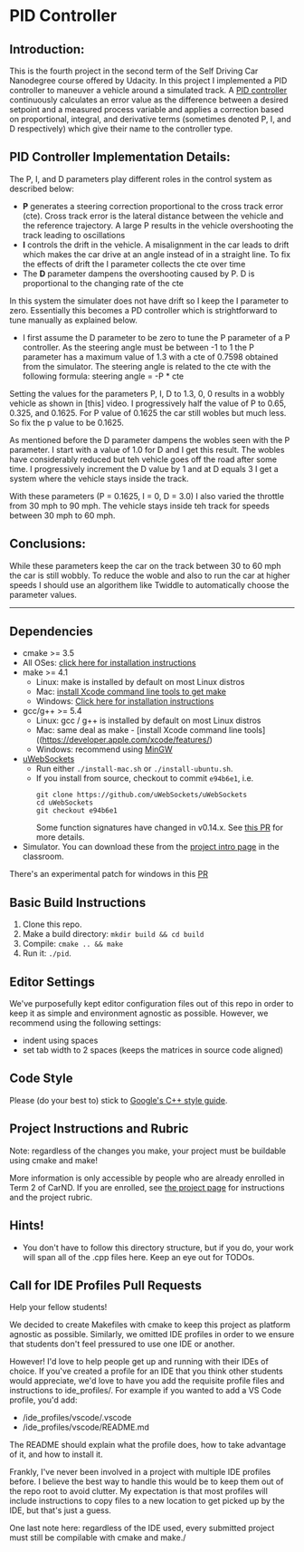 # PID Controller 

## Introduction:

This is the fourth  project in the second term of the Self Driving Car Nanodegree course offered by Udacity. In this project I implemented a PID controller to maneuver a vehicle around a simulated track. A [PID controller](https://en.wikipedia.org/wiki/PID_controller) continuously calculates an error value as the difference between a desired setpoint and a measured process variable and applies a correction based on proportional, integral, and derivative terms (sometimes denoted P, I, and D respectively) which give their name to the controller type. 

## PID Controller Implementation Details:
The P, I, and D parameters play different roles in the control system as described below:
* **P** generates a steering correction proportional to the cross track error (cte). Cross track error is the lateral distance between the vehicle and the reference trajectory. A large P results in the vehicle overshooting the track leading to oscillations
* **I** controls the drift in the vehicle. A misalignment in the car leads to drift which makes the car drive at an angle instead of in a straight line. To fix the effects of drift the I parameter collects the cte over time
* The **D** parameter dampens the overshooting caused by P. D is proportional to the changing rate of the cte

In this system the simulater does not have drift so I keep the I parameter to zero. Essentially this becomes a PD controller which is  strightforward to tune manually as explained below.

* I first assume the D parameter to be zero to tune the P parameter of a P controller. As the steering angle must be between -1 to 1 the P parameter has a maximum value of 1.3 with a cte of 0.7598 obtained from the simulator. The steering angle is related to the cte with the following formula:
steering angle = -P * cte

Setting the values for the parameters P, I, D to 1.3, 0, 0 results in a wobbly vehicle as shown in [this] video. I progressively half the value of P to 0.65, 0.325, and 0.1625. For P value of 0.1625 the car still wobles but much less. So fix the p value to be 0.1625.

As mentioned before the D parameter dampens the wobles seen with the P parameter. I start with a value of 1.0 for D and I get this result. The wobles have considerably reduced but teh vehicle goes off the road after some time. I progressively increment the D value by 1 and at D equals 3 I get a system where the vehicle stays inside the track.

With these parameters (P = 0.1625, I = 0, D = 3.0) I also varied the throttle from 30 mph to 90 mph. The vehicle stays inside teh track for speeds between 30 mph to 60 mph. 

## Conclusions:
While these parameters keep the car on the track between 30 to 60 mph the car is still wobbly. To reduce the woble and also to run the car at higher speeds I should use an algorithem like Twiddle to automatically choose the parameter values.



---

## Dependencies

* cmake >= 3.5
 * All OSes: [click here for installation instructions](https://cmake.org/install/)
* make >= 4.1
  * Linux: make is installed by default on most Linux distros
  * Mac: [install Xcode command line tools to get make](https://developer.apple.com/xcode/features/)
  * Windows: [Click here for installation instructions](http://gnuwin32.sourceforge.net/packages/make.htm)
* gcc/g++ >= 5.4
  * Linux: gcc / g++ is installed by default on most Linux distros
  * Mac: same deal as make - [install Xcode command line tools]((https://developer.apple.com/xcode/features/)
  * Windows: recommend using [MinGW](http://www.mingw.org/)
* [uWebSockets](https://github.com/uWebSockets/uWebSockets)
  * Run either `./install-mac.sh` or `./install-ubuntu.sh`.
  * If you install from source, checkout to commit `e94b6e1`, i.e.
    ```
    git clone https://github.com/uWebSockets/uWebSockets 
    cd uWebSockets
    git checkout e94b6e1
    ```
    Some function signatures have changed in v0.14.x. See [this PR](https://github.com/udacity/CarND-MPC-Project/pull/3) for more details.
* Simulator. You can download these from the [project intro page](https://github.com/udacity/self-driving-car-sim/releases) in the classroom.

There's an experimental patch for windows in this [PR](https://github.com/udacity/CarND-PID-Control-Project/pull/3)

## Basic Build Instructions

1. Clone this repo.
2. Make a build directory: `mkdir build && cd build`
3. Compile: `cmake .. && make`
4. Run it: `./pid`. 

## Editor Settings

We've purposefully kept editor configuration files out of this repo in order to
keep it as simple and environment agnostic as possible. However, we recommend
using the following settings:

* indent using spaces
* set tab width to 2 spaces (keeps the matrices in source code aligned)

## Code Style

Please (do your best to) stick to [Google's C++ style guide](https://google.github.io/styleguide/cppguide.html).

## Project Instructions and Rubric

Note: regardless of the changes you make, your project must be buildable using
cmake and make!

More information is only accessible by people who are already enrolled in Term 2
of CarND. If you are enrolled, see [the project page](https://classroom.udacity.com/nanodegrees/nd013/parts/40f38239-66b6-46ec-ae68-03afd8a601c8/modules/f1820894-8322-4bb3-81aa-b26b3c6dcbaf/lessons/e8235395-22dd-4b87-88e0-d108c5e5bbf4/concepts/6a4d8d42-6a04-4aa6-b284-1697c0fd6562)
for instructions and the project rubric.

## Hints!

* You don't have to follow this directory structure, but if you do, your work
  will span all of the .cpp files here. Keep an eye out for TODOs.

## Call for IDE Profiles Pull Requests

Help your fellow students!

We decided to create Makefiles with cmake to keep this project as platform
agnostic as possible. Similarly, we omitted IDE profiles in order to we ensure
that students don't feel pressured to use one IDE or another.

However! I'd love to help people get up and running with their IDEs of choice.
If you've created a profile for an IDE that you think other students would
appreciate, we'd love to have you add the requisite profile files and
instructions to ide_profiles/. For example if you wanted to add a VS Code
profile, you'd add:

* /ide_profiles/vscode/.vscode
* /ide_profiles/vscode/README.md

The README should explain what the profile does, how to take advantage of it,
and how to install it.

Frankly, I've never been involved in a project with multiple IDE profiles
before. I believe the best way to handle this would be to keep them out of the
repo root to avoid clutter. My expectation is that most profiles will include
instructions to copy files to a new location to get picked up by the IDE, but
that's just a guess.

One last note here: regardless of the IDE used, every submitted project must
still be compilable with cmake and make./
